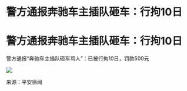 # 警方通报奔驰车主插队砸车：行拘10日

# 警方通报奔驰车主插队砸车：行拘10日

警方通报“奔驰车主插队砸车骂人”：已被行拘10日，罚款500元

![](https://inews.gtimg.com/om_bt/OTnXVlZVwD0tQGxUTAzecwtua4T4G1nffIDH7h9Nt7L4YAA/1000)

来源：平安徐闻

